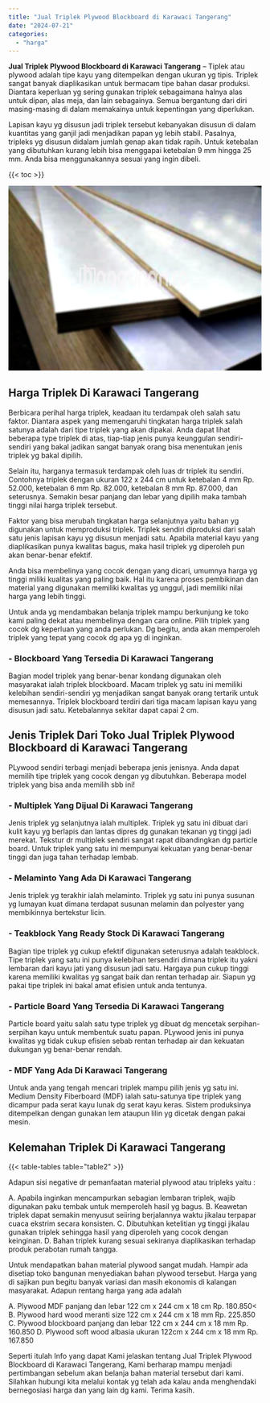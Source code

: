 ```yaml
---
title: "Jual Triplek Plywood Blockboard di Karawaci Tangerang"
date: "2024-07-21"
categories: 
  - "harga"
---
```


**Jual Triplek Plywood Blockboard di Karawaci Tangerang** – Tiplek atau plywood adalah tipe kayu yang ditempelkan dengan ukuran yg tipis. Triplek sangat banyak diaplikasikan untuk bermacam tipe bahan dasar produksi. Diantara keperluan yg sering gunakan triplek sebagaimana halnya alas untuk dipan, alas meja, dan lain sebagainya. Semua bergantung dari diri masing-masing di dalam memakainya untuk kepentingan yang diperlukan.

Lapisan kayu yg disusun jadi triplek tersebut kebanyakan disusun di dalam kuantitas yang ganjil jadi menjadikan papan yg lebih stabil. Pasalnya, tripleks yg disusun didalam jumlah genap akan tidak rapih. Untuk ketebalan yang dibutuhkan kurang lebih bisa menggapai ketebalan 9 mm hingga 25 mm. Anda bisa menggunakannya sesuai yang ingin dibeli.

{{< toc >}}

![Jual Triplek Plywood Blockboard di Karawaci Tangerang](/images/jual-triplek-murah-26.png)

## Harga Triplek Di Karawaci Tangerang

Berbicara perihal harga triplek, keadaan itu terdampak oleh salah satu faktor. Diantara aspek yang memengaruhi tingkatan harga triplek salah satunya adalah dari tipe triplek yang akan dipakai. Anda dapat lihat beberapa type triplek di atas, tiap-tiap jenis punya keunggulan sendiri-sendiri yang bakal jadikan sangat banyak orang bisa menentukan jenis triplek yg bakal dipilih.

Selain itu, harganya termasuk terdampak oleh luas dr triplek itu sendiri. Contohnya triplek dengan ukuran 122 x 244 cm untuk ketebalan 4 mm Rp. 52.000, ketebalan 6 mm Rp. 82.000, ketebalan 8 mm Rp. 87.000, dan seterusnya. Semakin besar panjang dan lebar yang dipilih maka tambah tinggi nilai harga triplek tersebut.

Faktor yang bisa merubah tingkatan harga selanjutnya yaitu bahan yg digunakan untuk memproduksi triplek. Triplek sendiri diproduksi dari salah satu jenis lapisan kayu yg disusun menjadi satu. Apabila material kayu yang diaplikasikan punya kwalitas bagus, maka hasil triplek yg diperoleh pun akan benar-benar efektif.

Anda bisa membelinya yang cocok dengan yang dicari, umumnya harga yg tinggi miliki kualitas yang paling baik. Hal itu karena proses pembikinan dan material yang digunakan memiliki kwalitas yg unggul, jadi memiliki nilai harga yang lebih tinggi.

Untuk anda yg mendambakan belanja triplek mampu berkunjung ke toko kami paling dekat atau membelinya dengan cara online. Pilih triplek yang cocok dg keperluan yang anda perlukan. Dg begitu, anda akan memperoleh triplek yang tepat yang cocok dg apa yg di inginkan.

### \- Blockboard Yang Tersedia Di Karawaci Tangerang

Bagian model triplek yang benar-benar kondang digunakan oleh masyarakat ialah triplek blockboard. Macam triplek yg satu ini memiliki kelebihan sendiri-sendiri yg menjadikan sangat banyak orang tertarik untuk memesannya. Triplek blockboard terdiri dari tiga macam lapisan kayu yang disusun jadi satu. Ketebalannya sekitar dapat capai 2 cm.

## Jenis Triplek Dari Toko Jual Triplek Plywood Blockboard di Karawaci Tangerang

PLywood sendiri terbagi menjadi beberapa jenis jenisnya. Anda dapat memilih tipe triplek yang cocok dengan yg dibutuhkan. Beberapa model triplek yang bisa anda memilih sbb ini!

### \- Multiplek Yang Dijual Di Karawaci Tangerang

Jenis triplek yg selanjutnya ialah multiplek. Triplek yg satu ini dibuat dari kulit kayu yg berlapis dan lantas dipres dg gunakan tekanan yg tinggi jadi merekat. Tekstur dr multiplek sendiri sangat rapat dibandingkan dg particle board. Untuk triplek yang satu ini mempunyai kekuatan yang benar-benar tinggi dan juga tahan terhadap lembab.

### \- Melaminto Yang Ada Di Karawaci Tangerang

Jenis triplek yg terakhir ialah melaminto. Triplek yg satu ini punya susunan yg lumayan kuat dimana terdapat susunan melamin dan polyester yang membikinnya bertekstur licin.

### \- Teakblock Yang Ready Stock Di Karawaci Tangerang

Bagian tipe triplek yg cukup efektif digunakan seterusnya adalah teakblock. Tipe triplek yang satu ini punya kelebihan tersendiri dimana triplek itu yakni lembaran dari kayu jati yang disusun jadi satu. Hargaya pun cukup tinggi karena memiliki kwalitas yg sangat baik dan rentan terhadap air. Siapun yg pakai tipe triplek ini bakal amat efisien untuk anda tentunya.

### \- Particle Board Yang Tersedia Di Karawaci Tangerang

Particle board yaitu salah satu type triplek yg dibuat dg mencetak serpihan-serpihan kayu untuk membentuk suatu papan. PLywood jenis ini punya kwalitas yg tidak cukup efisien sebab rentan terhadap air dan kekuatan dukungan yg benar-benar rendah.

### \- MDF Yang Ada Di Karawaci Tangerang

Untuk anda yang tengah mencari triplek mampu pilih jenis yg satu ini. Medium Density Fiberboard (MDF) ialah satu-satunya tipe triplek yang dicampur pada serat kayu lunak dg serat kayu keras. Sistem produksinya ditempelkan dengan gunakan lem ataupun lilin yg dicetak dengan pakai mesin.

## Kelemahan Triplek Di Karawaci Tangerang

{{< table-tables table="table2" >}}

Adapun sisi negative dr pemanfaatan material plywood atau tripleks yaitu :

A. Apabila inginkan mencampurkan sebagian lembaran triplek, wajib digunakan paku tembak untuk memperoleh hasil yg bagus. B. Keawetan triplek dapat semakin menyusut seiiring berjalannya waktu jikalau terpapar cuaca ekstrim secara konsisten. C. Dibutuhkan ketelitian yg tinggi jikalau gunakan triplek sehingga hasil yang diperoleh yang cocok dengan keinginan. D. Bahan triplek kurang sesuai sekiranya diaplikasikan terhadap produk perabotan rumah tangga.

Untuk mendapatkan bahan material plywood sangat mudah. Hampir ada disetiap toko bangunan menyediakan bahan plywood tersebut. Harga yang di sajikan pun begitu banyak variasi dan masih ekonomis di kalangan masyarakat. Adapun rentang harga yang ada adalah

A. Plywood MDF panjang dan lebar 122 cm x 244 cm x 18 cm Rp. 180.850< B. Plywood hard wood meranti size 122 cm x 244 cm x 18 mm Rp. 225.850 C. Plywood blockboard panjang dan lebar 122 cm x 244 cm x 18 mm Rp. 160.850 D. Plywood soft wood albasia ukuran 122cm x 244 cm x 18 mm Rp. 167.850

Seperti itulah Info yang dapat Kami jelaskan tentang Jual Triplek Plywood Blockboard di Karawaci Tangerang, Kami berharap mampu menjadi pertimbangan sebelum akan belanja bahan material tersebut dari kami. Silahkan hubungi kita melalui kontak yg telah ada kalau anda menghendaki bernegosiasi harga dan yang lain dg kami. Terima kasih.
